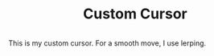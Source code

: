 <div style="display: flex; flex-direction: column; align-items: center"
>
<h1>Custom Cursor</h1>
<p style="align-self: flex-start">This is my custom cursor. For a smooth move, I use lerping.</p>
</div>
